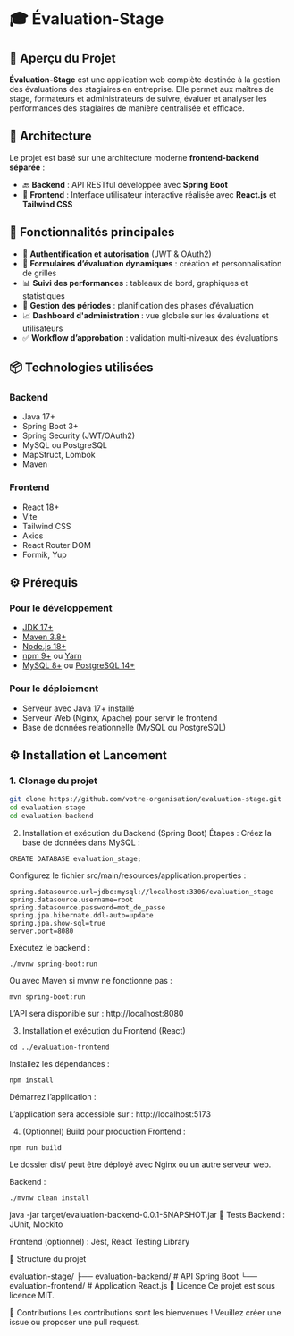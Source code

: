 # 🎓 Évaluation-Stage

## 📌 Aperçu du Projet

**Évaluation-Stage** est une application web complète destinée à la gestion des évaluations des stagiaires en entreprise. Elle permet aux maîtres de stage, formateurs et administrateurs de suivre, évaluer et analyser les performances des stagiaires de manière centralisée et efficace.

## 🧱 Architecture

Le projet est basé sur une architecture moderne **frontend-backend séparée** :

- 🔙 **Backend** : API RESTful développée avec **Spring Boot**
- 🎨 **Frontend** : Interface utilisateur interactive réalisée avec **React.js** et **Tailwind CSS**

## 🚀 Fonctionnalités principales

- 👥 **Authentification et autorisation** (JWT & OAuth2)
- 📝 **Formulaires d’évaluation dynamiques** : création et personnalisation de grilles
- 📊 **Suivi des performances** : tableaux de bord, graphiques et statistiques
- 📆 **Gestion des périodes** : planification des phases d’évaluation
- 📈 **Dashboard d'administration** : vue globale sur les évaluations et utilisateurs
- ✅ **Workflow d’approbation** : validation multi-niveaux des évaluations

## 📦 Technologies utilisées

### Backend

- Java 17+
- Spring Boot 3+
- Spring Security (JWT/OAuth2)
- MySQL ou PostgreSQL
- MapStruct, Lombok
- Maven

### Frontend

- React 18+
- Vite
- Tailwind CSS
- Axios
- React Router DOM
- Formik, Yup

## ⚙️ Prérequis

### Pour le développement

- [JDK 17+](https://adoptium.net/)
- [Maven 3.8+](https://maven.apache.org/)
- [Node.js 18+](https://nodejs.org/)
- [npm 9+](https://www.npmjs.com/) ou [Yarn](https://yarnpkg.com/)
- [MySQL 8+](https://www.mysql.com/) ou [PostgreSQL 14+](https://www.postgresql.org/)

### Pour le déploiement

- Serveur avec Java 17+ installé
- Serveur Web (Nginx, Apache) pour servir le frontend
- Base de données relationnelle (MySQL ou PostgreSQL)

## ⚙️ Installation et Lancement

### 1. Clonage du projet

```bash
git clone https://github.com/votre-organisation/evaluation-stage.git
cd evaluation-stage
cd evaluation-backend
```
2. Installation et exécution du Backend (Spring Boot)
Étapes :
Créez la base de données dans MySQL :
```
CREATE DATABASE evaluation_stage;
```
Configurez le fichier src/main/resources/application.properties :
```
spring.datasource.url=jdbc:mysql://localhost:3306/evaluation_stage
spring.datasource.username=root
spring.datasource.password=mot_de_passe
spring.jpa.hibernate.ddl-auto=update
spring.jpa.show-sql=true
server.port=8080
```
Exécutez le backend :
```
./mvnw spring-boot:run
```
Ou avec Maven si mvnw ne fonctionne pas :
```
mvn spring-boot:run
```
L’API sera disponible sur : http://localhost:8080

3. Installation et exécution du Frontend (React)
```
cd ../evaluation-frontend
```
Installez les dépendances :
```
npm install
```
Démarrez l’application :

L’application sera accessible sur : http://localhost:5173

4. (Optionnel) Build pour production
Frontend :
```
npm run build
```
Le dossier dist/ peut être déployé avec Nginx ou un autre serveur web.

Backend :
```
./mvnw clean install
```
java -jar target/evaluation-backend-0.0.1-SNAPSHOT.jar
🧪 Tests
Backend : JUnit, Mockito

Frontend (optionnel) : Jest, React Testing Library

📁 Structure du projet

evaluation-stage/
├── evaluation-backend/     # API Spring Boot
└── evaluation-frontend/    # Application React.js
📄 Licence
Ce projet est sous licence MIT.

🙌 Contributions
Les contributions sont les bienvenues !
Veuillez créer une issue ou proposer une pull request.


